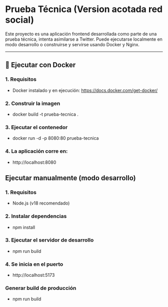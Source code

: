 # Prueba Técnica (Version acotada red social)

Este proyecto es una aplicación frontend desarrollada como parte de una prueba técnica, intenta asimilarse a Twitter. Puede ejecutarse localmente en modo desarrollo o construirse y servirse usando Docker y Nginx.

---

## 🐳 Ejecutar con Docker

### 1. Requisitos

- Docker instalado y en ejecución: https://docs.docker.com/get-docker/

### 2. Construir la imagen

- docker build -t prueba-tecnica .

### 3. Ejecutar el contenedor

- docker run -d -p 8080:80 prueba-tecnica

### 4. La aplicación corre en:

- http://localhost:8080

## Ejecutar manualmente (modo desarrollo)

### 1. Requisitos

- Node.js (v18 recomendado)

### 2. Instalar dependencias

- npm install

### 3. Ejecutar el servidor de desarrollo

- npm run build

### 4. Se inicia en el puerto

- http://localhost:5173

### Generar build de producción

- npm run build